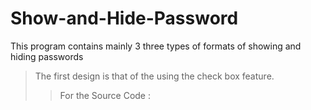 # Show-and-Hide-Password
This program contains mainly 3 three types of formats of showing and hiding passwords

 > The first design is that of the using the check box feature.
 >> For the Source Code :
